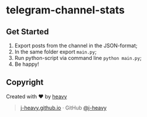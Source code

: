 # telegram-channel-stats

## Get Started

1. Export posts from the channel in the JSON-format;
2. In the same folder export `main.py`;
3. Run python-script via command line `python main.py`;
4. Be happy!

## Copyright
Сreated with :heart: by [heavy](https://github.com/j-heavy)

> [j-heavy.github.io](https://j-heavy.github.io) · GitHub [@j-heavy](https://github.com/j-heavy)
